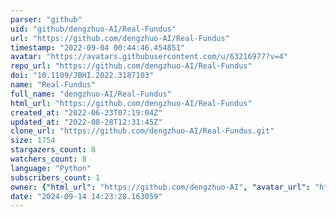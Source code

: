 ```yaml
---
parser: "github"
uid: "github/dengzhuo-AI/Real-Fundus"
url: "https://github.com/dengzhuo-AI/Real-Fundus"
timestamp: "2022-09-04 00:44:46.454851"
avatar: "https://avatars.githubusercontent.com/u/63216977?v=4"
repo_url: "https://github.com/dengzhuo-AI/Real-Fundus"
doi: "10.1109/JBHI.2022.3187103"
name: "Real-Fundus"
full_name: "dengzhuo-AI/Real-Fundus"
html_url: "https://github.com/dengzhuo-AI/Real-Fundus"
created_at: "2022-06-23T07:19:04Z"
updated_at: "2022-08-28T12:31:45Z"
clone_url: "https://github.com/dengzhuo-AI/Real-Fundus.git"
size: 1754
stargazers_count: 8
watchers_count: 8
language: "Python"
subscribers_count: 1
owner: {"html_url": "https://github.com/dengzhuo-AI", "avatar_url": "https://avatars.githubusercontent.com/u/63216977?v=4", "login": "dengzhuo-AI", "type": "User"}
date: "2024-09-14 14:23:28.163059"
---
```

